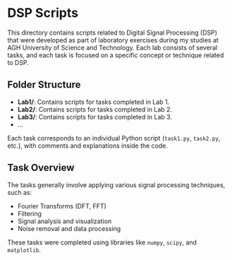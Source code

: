 # DSP Scripts

This directory contains scripts related to Digital Signal Processing (DSP) that were developed as part of laboratory exercises during my studies at AGH University of Science and Technology. Each lab consists of several tasks, and each task is focused on a specific concept or technique related to DSP.

## Folder Structure

- **Lab1/**: Contains scripts for tasks completed in Lab 1.
- **Lab2/**: Contains scripts for tasks completed in Lab 2.
- **Lab3/**: Contains scripts for tasks completed in Lab 3.
- ...

Each task corresponds to an individual Python script (`task1.py`, `task2.py`, etc.), with comments and explanations inside the code.

## Task Overview

The tasks generally involve applying various signal processing techniques, such as:

- Fourier Transforms (DFT, FFT)
- Filtering
- Signal analysis and visualization
- Noise removal and data processing

These tasks were completed using libraries like `numpy`, `scipy`, and `matplotlib`.
